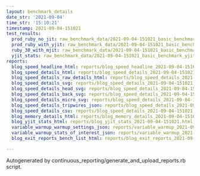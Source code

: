 ```yaml
---
layout: benchmark_details
date_str: '2021-09-04'
time_str: '15:10:21'
timestamp: 2021-09-04-151021
test_results:
  prod_ruby_no_jit: raw_benchmark_data/2021-09-04-151021_basic_benchmark_prod_ruby_no_jit.json
  prod_ruby_with_yjit: raw_benchmark_data/2021-09-04-151021_basic_benchmark_prod_ruby_with_yjit.json
  ruby_30_with_mjit: raw_benchmark_data/2021-09-04-151021_basic_benchmark_ruby_30_with_mjit.json
  yjit_stats: raw_benchmark_data/2021-09-04-151021_basic_benchmark_yjit_stats.json
reports:
  blog_speed_headline_html: reports/blog_speed_headline_2021-09-04-151021.html
  blog_speed_details_html: reports/blog_speed_details_2021-09-04-151021.html
  blog_speed_details_raw_details_html: reports/blog_speed_details_2021-09-04-151021.raw_details.html
  blog_speed_details_svg: reports/blog_speed_details_2021-09-04-151021.svg
  blog_speed_details_head_svg: reports/blog_speed_details_2021-09-04-151021.head.svg
  blog_speed_details_back_svg: reports/blog_speed_details_2021-09-04-151021.back.svg
  blog_speed_details_micro_svg: reports/blog_speed_details_2021-09-04-151021.micro.svg
  blog_speed_details_tripwires_json: reports/blog_speed_details_2021-09-04-151021.tripwires.json
  blog_speed_details_csv: reports/blog_speed_details_2021-09-04-151021.csv
  blog_memory_details_html: reports/blog_memory_details_2021-09-04-151021.html
  blog_yjit_stats_html: reports/blog_yjit_stats_2021-09-04-151021.html
  variable_warmup_warmup_settings_json: reports/variable_warmup_2021-09-04-151021.warmup_settings.json
  variable_warmup_stats_of_interest_json: reports/variable_warmup_2021-09-04-151021.stats_of_interest.json
  blog_exit_reports_bench_list_html: reports/blog_exit_reports_2021-09-04-151021.bench_list.html

---
```

Autogenerated by continuous_reporting/generate_and_upload_reports.rb script.

